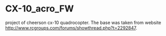 # CX-10_acro_FW
project of cheerson cx-10 quadrocopter. The base was taken from website http://www.rcgroups.com/forums/showthread.php?t=2292847.
